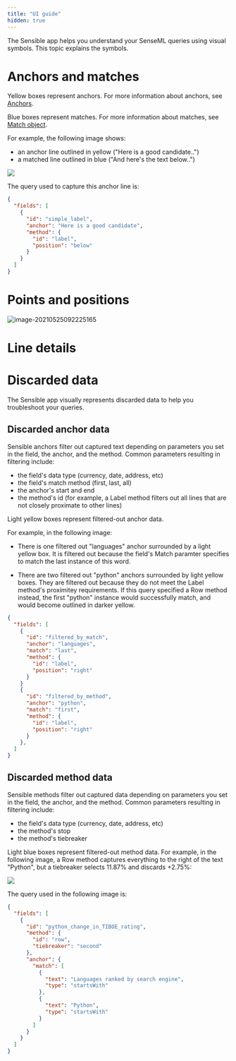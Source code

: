 ```yaml
---
title: "UI guide"
hidden: true
---
```


The Sensible app helps you understand your SenseML queries using visual symbols. This topic explains the symbols.

Anchors and matches
====

Yellow boxes represent anchors. For more information about anchors, see [Anchors](doc:anchor-object).

Blue boxes represent matches. For more information about matches, see [Match object](doc:match-object).

For example, the following image shows:

- an anchor line outlined in yellow ("Here is a good candidate..")
- a matched line outlined in blue ("And here's the text below..")

![](https://raw.githubusercontent.com/sensible-hq/sensible-docs/main/readme-sync/assets/v0/images/ui_anchor_method_1.png)

The query used to capture this anchor line is:

```json
{
  "fields": [
    {
      "id": "simple_label",
      "anchor": "Here is a good candidate",
      "method": {
        "id": "label",
        "position": "below"
      }
    }
  ]
}    
```

Points and positions
====



![image-20210525092225165](C:\Users\franc\AppData\Roaming\Typora\typora-user-images\image-20210525092225165.png)

Line details
====



Discarded data
====

The Sensible app visually represents discarded data to help you troubleshoot your queries. 

Discarded anchor data
---

Sensible anchors filter out captured text depending on parameters you set in the field, the anchor, and the method. Common parameters resulting in filtering include:

-  the field's data type (currency, date, address, etc)
-  the field's match method (first, last, all)
- the anchor's start and end
- the method's id (for example, a Label method filters out all lines that are not closely proximate to other lines)

Light yellow boxes represent filtered-out anchor data.

For example, in the following image:

- There is one filtered out "languages" anchor surrounded by a light yellow box. It is filtered out because the field's Match paramter specifies to match the last instance of this word.

- There are two filtered out "python" anchors surrounded by light yellow boxes. They are filtered out because they do not meet the Label method's proximitey requirements.  If this query specified a Row method instead, the first "python" instance would successfully match, and would become outlined in darker yellow. 

  

```json
{
  "fields": [
    {
      "id": "filtered_by_match",
      "anchor": "languages",
      "match": "last",
      "method": {
        "id": "label",
        "position": "right"
      }
    }
    {
      "id": "filtered_by_method",
      "anchor": "python",
      "match": "first",
      "method": {
        "id": "label",
        "position": "right"
      }
    },
  ]
}
```





Discarded method data
---

Sensible methods filter out captured data depending on parameters you set in the field, the anchor, and the method. Common parameters resulting in filtering include:

- the field's data type (currency, date, address, etc)
- the method's stop
- the method's tiebreaker

Light blue boxes represent filtered-out method data. For example, in the following image, a Row method captures everything to the right of the text "Python", but a tiebreaker selects 11.87% and discards +2.75%:

![](https://raw.githubusercontent.com/sensible-hq/sensible-docs/main/readme-sync/assets/v0/images/ui_filtered_method_row.png)

The query used in the following image is:

```json
{
  "fields": [
    {
      "id": "python_change_in_TIBOE_rating",
      "method": {
        "id": "row",
        "tiebreaker": "second"
      },
      "anchor": {
        "match": [
          {
            "text": "Languages ranked by search engine",
            "type": "startsWith"
          },
          {
            "text": "Python",
            "type": "startsWith"
          }
        ]
      }
    }
  ]
}
```





